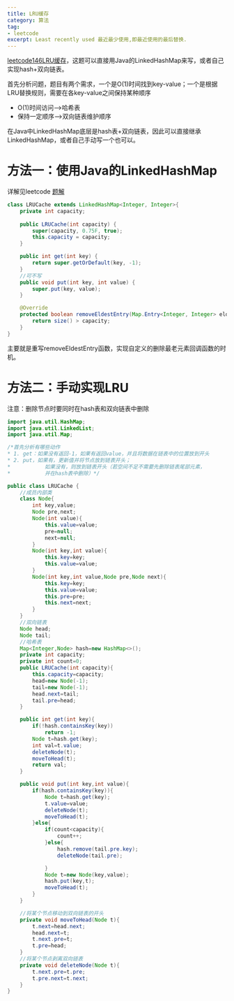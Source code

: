 ```yaml
---
title: LRU缓存
category: 算法
tag: 
- leetcode
excerpt: Least recently used 最近最少使用,即最近使用的最后替换.
---
```


[leetcode146LRU缓存](https://leetcode-cn.com/problems/lru-cache/)，这题可以直接用Java的LinkedHashMap来写，或者自己实现hash+双向链表。

<!--more-->

首先分析问题，题目有两个需求，一个是O(1)时间找到key-value；一个是根据LRU替换规则，需要在各key-value之间保持某种顺序

- O(1)时间访问-->哈希表
- 保持一定顺序-->双向链表维护顺序

在Java中LinkedHashMap底层是hash表+双向链表，因此可以直接继承LinkedHashMap，或者自己手动写一个也可以。

# 方法一：使用Java的LinkedHashMap

详解见leetcode [题解](https://leetcode-cn.com/problems/lru-cache/solution/yuan-yu-linkedhashmapyuan-ma-by-jeromememory/)

```java
class LRUCache extends LinkedHashMap<Integer, Integer>{
    private int capacity;
    
    public LRUCache(int capacity) {
        super(capacity, 0.75F, true);
        this.capacity = capacity;
    }

    public int get(int key) {
        return super.getOrDefault(key, -1);
    }
	//可不写
    public void put(int key, int value) {
        super.put(key, value);
    }

    @Override
    protected boolean removeEldestEntry(Map.Entry<Integer, Integer> eldest) {
        return size() > capacity; 
    }
}
```

主要就是重写removeEldestEntry函数，实现自定义的删除最老元素回调函数的时机。

# 方法二：手动实现LRU

注意：删除节点时要同时在hash表和双向链表中删除

```java
import java.util.HashMap;
import java.util.LinkedList;
import java.util.Map;

/*首先分析有哪些动作
* 1. get：如果没有返回-1，如果有返回value，并且将数据在链表中的位置放到开头
* 2. put，如果有，更新值并将节点放到链表开头；
*           如果没有，则放到链表开头（若空间不足不需要先删除链表尾部元素，
*           并在hash表中删除）*/

public class LRUCache {
    //成员内部类
    class Node{
        int key,value;
        Node pre,next;
        Node(int value){
            this.value=value;
            pre=null;
            next=null;
        }
        Node(int key,int value){
            this.key=key;
            this.value=value;
        }
        Node(int key,int value,Node pre,Node next){
            this.key=key;
            this.value=value;
            this.pre=pre;
            this.next=next;
        }
    }
    //双向链表
    Node head;
    Node tail;
    //哈希表
    Map<Integer,Node> hash=new HashMap<>();
    private int capacity;
    private int count=0;
    public LRUCache(int capacity){
        this.capacity=capacity;
        head=new Node(-1);
        tail=new Node(-1);
        head.next=tail;
        tail.pre=head;
    }

    public int get(int key){
        if(!hash.containsKey(key))
            return -1;
        Node t=hash.get(key);
        int val=t.value;
        deleteNode(t);
        moveToHead(t);
        return val;
    }

    public void put(int key,int value){
        if(hash.containsKey(key)){
            Node t=hash.get(key);
            t.value=value;
            deleteNode(t);
            moveToHead(t);
        }else{
            if(count<capacity){
                count++;
            }else{
                hash.remove(tail.pre.key);
                deleteNode(tail.pre);

            }
            Node t=new Node(key,value);
            hash.put(key,t);
            moveToHead(t);
        }
    }

    //将某个节点移动到双向链表的开头
    private void moveToHead(Node t){
        t.next=head.next;
        head.next=t;
        t.next.pre=t;
        t.pre=head;
    }
    //将某个节点剥离双向链表
    private void deleteNode(Node t){
        t.next.pre=t.pre;
        t.pre.next=t.next;
    }
}

```


